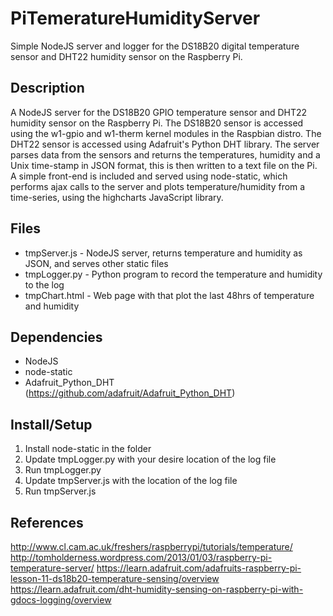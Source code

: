 PiTemeratureHumidityServer
==========================

Simple NodeJS server and logger for the DS18B20 digital temperature sensor and DHT22 humidity sensor on the Raspberry Pi.

Description
-----------
A NodeJS server for the DS18B20 GPIO temperature sensor and DHT22 humidity sensor on the Raspberry Pi. The DS18B20 sensor is accessed using the w1-gpio and w1-therm kernel modules in the Raspbian distro. The DHT22 sensor is accessed using Adafruit's Python DHT library. The server parses data from the sensors and returns the temperatures, humidity and a Unix time-stamp in JSON format, this is then written to a text file on the Pi. A simple front-end is included and served using node-static, which performs ajax calls to the server and plots temperature/humidity from a time-series, using the highcharts JavaScript library.

Files
-----
* tmpServer.js - NodeJS server, returns temperature and humidity as JSON, and serves other static files
* tmpLogger.py - Python program to record the temperature and humidity to the log
* tmpChart.html - Web page with that plot the last 48hrs of temperature and humidity

Dependencies
------------
* NodeJS
* node-static
* Adafruit_Python_DHT (https://github.com/adafruit/Adafruit_Python_DHT)

Install/Setup
-------------
1. Install node-static in the folder
2. Update tmpLogger.py with your desire location of the log file
3. Run tmpLogger.py
4. Update tmpServer.js with the location of the log file
5. Run tmpServer.js

References
----------
http://www.cl.cam.ac.uk/freshers/raspberrypi/tutorials/temperature/
http://tomholderness.wordpress.com/2013/01/03/raspberry-pi-temperature-server/
https://learn.adafruit.com/adafruits-raspberry-pi-lesson-11-ds18b20-temperature-sensing/overview
https://learn.adafruit.com/dht-humidity-sensing-on-raspberry-pi-with-gdocs-logging/overview
